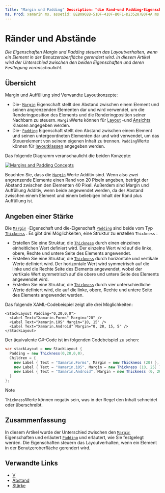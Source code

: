 ```yaml
---
Title: "Margin und Padding" Description: "die Rand-und Padding-Eigenschaften steuern das Layoutverhalten, wenn ein Element in der Benutzeroberfläche gerendert wird. In diesem Artikel wird der Unterschied zwischen den beiden Eigenschaften und deren Festlegung veranschaulicht.
ms. Prod: xamarin ms. assetid: BEB096BB-51DF-410F-B0F1-D235287B0F4A ms. Technology: xamarin-Forms Author: davidbritch ms. Author: dabritch ms. Date: 04/27/2016 NO-LOC: [ Xamarin.Forms , Xamarin.Essentials ]
---
```


# <a name="margin-and-padding"></a>Ränder und Abstände

_Die Eigenschaften Margin und Padding steuern das Layoutverhalten, wenn ein Element in der Benutzeroberfläche gerendert wird. In diesem Artikel wird der Unterschied zwischen den beiden Eigenschaften und deren Festlegung veranschaulicht._

## <a name="overview"></a>Übersicht

Margin und Auffüllung sind Verwandte Layoutkonzepte:

- Die- [`Margin`](xref:Xamarin.Forms.View.Margin) Eigenschaft stellt den Abstand zwischen einem Element und seinen angrenzenden Elementen dar und wird verwendet, um die Renderingposition des Elements und die Renderingposition seiner Nachbarn zu steuern. `Margin`Werte können für [Layout](~/xamarin-forms/user-interface/controls/layouts.md) -und [Ansichts](~/xamarin-forms/user-interface/controls/views.md) Klassen angegeben werden.
- Die- [`Padding`](xref:Xamarin.Forms.Layout.Padding) Eigenschaft stellt den Abstand zwischen einem Element und seinen untergeordneten Elementen dar und wird verwendet, um das Steuerelement von seinem eigenen Inhalt zu trennen. `Padding`Werte können für [layoutklassen](~/xamarin-forms/user-interface/controls/layouts.md) angegeben werden.

Das folgende Diagramm veranschaulicht die beiden Konzepte:

[![](margin-and-padding-images/margins-and-padding-sml.png "Margins and Padding Concepts")](margin-and-padding-images/margins-and-padding.png#lightbox "Margins and Padding Concepts")

Beachten Sie, dass die [`Margin`](xref:Xamarin.Forms.View.Margin) Werte Additiv sind. Wenn also zwei angrenzende Elemente einen Rand von 20 Pixeln angeben, beträgt der Abstand zwischen den Elementen 40 Pixel. Außerdem sind Margin und Auffüllung Additiv, wenn beide angewendet werden, da der Abstand zwischen einem Element und einem beliebigen Inhalt der Rand plus Auffüllung ist.

## <a name="specifying-a-thickness"></a>Angeben einer Stärke

Die [`Margin`](xref:Xamarin.Forms.View.Margin) -Eigenschaft und die-Eigenschaft [`Padding`](xref:Xamarin.Forms.Layout.Padding) sind beide vom Typ [`Thickness`](xref:Xamarin.Forms.Thickness) . Es gibt drei Möglichkeiten, eine Struktur zu erstellen `Thickness` :

- Erstellen Sie eine Struktur, die [`Thickness`](xref:Xamarin.Forms.Thickness) durch einen einzelnen einheitlichen Wert definiert wird. Der einzelne Wert wird auf die linke, obere, Rechte und untere Seite des Elements angewendet.
- Erstellen Sie eine Struktur, die [`Thickness`](xref:Xamarin.Forms.Thickness) durch horizontale und vertikale Werte definiert wird. Der horizontale Wert wird symmetrisch auf die linke und die Rechte Seite des Elements angewendet, wobei der vertikale Wert symmetrisch auf die obere und untere Seite des Elements angewendet wird.
- Erstellen Sie eine Struktur, die [`Thickness`](xref:Xamarin.Forms.Thickness) durch vier unterschiedliche Werte definiert wird, die auf die linke, obere, Rechte und untere Seite des Elements angewendet werden.

Das folgende XAML-Codebeispiel zeigt alle drei Möglichkeiten:

```xaml
<StackLayout Padding="0,20,0,0">
  <Label Text="Xamarin.Forms" Margin="20" />
  <Label Text="Xamarin.iOS" Margin="10, 15" />
  <Label Text="Xamarin.Android" Margin="0, 20, 15, 5" />
</StackLayout>
```

Der äquivalente C#-Code ist im folgenden Codebeispiel zu sehen:

```csharp
var stackLayout = new StackLayout {
  Padding = new Thickness(0,20,0,0),
  Children = {
    new Label { Text = "Xamarin.Forms", Margin = new Thickness (20) },
    new Label { Text = "Xamarin.iOS", Margin = new Thickness (10, 25) },
    new Label { Text = "Xamarin.Android", Margin = new Thickness (0, 20, 15, 5) }
  }
};
```

> [!NOTE]
> `Thickness`Werte können negativ sein, was in der Regel den Inhalt schneidet oder überschreibt.

## <a name="summary"></a>Zusammenfassung

In diesem Artikel wurde der Unterschied zwischen den [`Margin`](xref:Xamarin.Forms.View.Margin) Eigenschaften und erläutert [`Padding`](xref:Xamarin.Forms.Layout.Padding) und erläutert, wie Sie festgelegt werden. Die Eigenschaften steuern das Layoutverhalten, wenn ein Element in der Benutzeroberfläche gerendert wird.

## <a name="related-links"></a>Verwandte Links

- [V](xref:Xamarin.Forms.View.Margin)
- [Abstand](xref:Xamarin.Forms.Layout.Padding)
- [Stärke](xref:Xamarin.Forms.Thickness)

